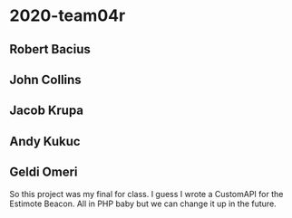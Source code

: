 # 2020-team04r
## Robert Bacius
## John Collins
## Jacob Krupa
## Andy Kukuc
## Geldi Omeri

So this project was my final for class. I guess I wrote a CustomAPI for the Estimote Beacon. All in PHP baby but we can change it up in the future.
